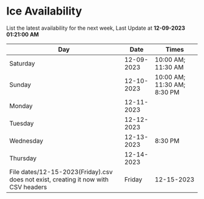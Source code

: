 # Ice Availability

List the latest availability for the next week, Last Update at **12-09-2023 01:21:00 AM**

| Day         | Date        | Times       |
| ----------- | ----------- | ----------- |
|Saturday|12-09-2023|10:00 AM; 11:30 AM|
|Sunday|12-10-2023|10:00 AM; 11:30 AM; 8:30 PM|
|Monday|12-11-2023||
|Tuesday|12-12-2023||
|Wednesday|12-13-2023|8:30 PM|
|Thursday|12-14-2023||
File dates/12-15-2023(Friday).csv does not exist, creating it now with CSV headers |Friday|12-15-2023||
